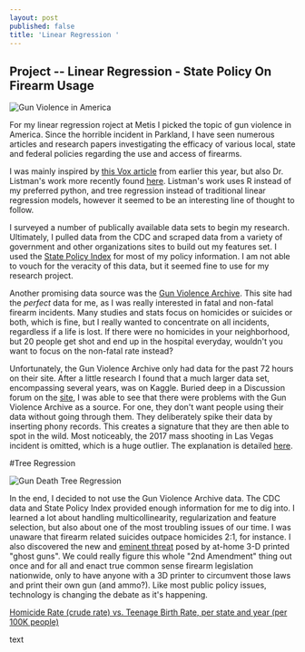 ```yaml
---
layout: post
published: false
title: 'Linear Regression '
---
```

## Project -- Linear Regression - State Policy On Firearm Usage


![Gun Violence in America](https://cdn.zmescience.com/wp-content/uploads/2017/01/635849554906566488-1921592675_gun20violence.jpg)

For my linear regression roject at Metis I picked the topic of gun violence in America. Since the horrible incident in Parkland, I have seen numerous articles and research papers investigating the efficacy of various local, state and federal policies regarding the use and access of firearms. 

I was mainly inspired by [this Vox article](https://www.vox.com/policy-and-politics/2017/10/2/16399418/us-gun-violence-statistics-maps-charts) from earlier this year, but also Dr. Listman's work more recently found [here](https://towardsdatascience.com/predicting-gun-death-rate-from-gun-laws-d96041c14198). Listman's work uses R instead of my preferred python, and tree regression instead of traditional linear regression models, however it seemed to be an interesting line of thought to follow. 

I surveyed a number of publically available data sets to begin my research. Ultimately, I pulled data from the CDC and scraped data from a variety of government and other organizations sites to build out my features set. I used the [State Policy Index](http://www.statepolicyindex.com/data/) for most of my policy information. I am not able to vouch for the veracity of this data, but it seemed fine to use for my research project.  

Another promising data source was the [Gun Violence Archive](http://www.gunviolencearchive.org/). This site had the *perfect* data for me, as I was really interested in fatal and non-fatal firearm incidents. Many studies and stats focus on homicides or suicides or both, which is fine, but I really wanted to concentrate on all incidents, regardless if a life is lost. If there were no homicides in your neighborhood, but 20 people get shot and end up in the hospital everyday, wouldn't you want to focus on the non-fatal rate instead?  

Unfortunately, the Gun Violence Archive only had data for the past 72 hours on their site. After a little research I found that a much larger data set, encompassing several years, was on Kaggle. Buried deep in a Discussion forum on the [site](https://www.kaggle.com/jameslko/gun-violence-data/discussion), I was able to see that there were problems with the Gun Violence Archive as a source. For one, they don't want people using their data without going through them. They deliberately spike their data by inserting phony records. This creates a signature that they are then able to spot in the wild. Most noticeably, the 2017 mass shooting in Las Vegas incident is omitted, which is a huge outlier. The explanation is detailed [here](https://www.kaggle.com/jameslko/gun-violence-data/discussion/55307). 

#Tree Regression


![Gun Death Tree Regression](https://jenny-listman.netlify.com/img/GunDeathTreeForWebsite.jpg)



In the end, I decided to not use the Gun Violence Archive data. The CDC data and State Policy Index provided enough information for me to dig into. I learned a lot about handling multicollinearity, regularization and feature selection, but also about one of the most troubling issues of our time. I was unaware that firearm related suicides outpace homicides 2:1, for instance. I also discovered the new and [eminent threat](https://www.wired.com/story/a-landmark-legal-shift-opens-pandoras-box-for-diy-guns/) posed by at-home 3-D printed "ghost guns". We could really figure this whole "2nd Amendment" thing out once and for all and enact true common sense firearm legislation nationwide, only to have anyone with a 3D printer to circumvent those laws and print their own gun (and ammo?). Like most public policy issues, technology is changing the debate as it's happening. 

[Homicide Rate (crude rate) vs. Teenage Birth Rate, per state and year (per 100K people) ](/img/crude_rate.tiff)


text
